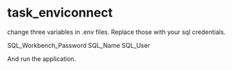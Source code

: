 # task_enviconnect

change three variables in .env files. Replace those with your sql credentials.

SQL_Workbench_Password
SQL_Name
SQL_User

And run the application.
